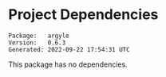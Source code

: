 # Project Dependencies
    Package:   argyle
    Version:   0.6.3
    Generated: 2022-09-22 17:54:31 UTC

This package has no dependencies.
